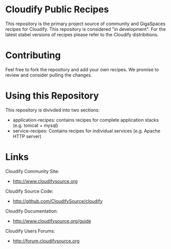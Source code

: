 Cloudify Public Recipes
=======================

This repository is the primary project source of community and GigaSpaces recipes for Cloudify. This repository is considered "in development". For the latest stabel versions of recipes please refer to the Cloudify distribitions. 

Contributing
============

Feel free to fork the repository and add your own recipes. We promise to review and consider pulling the changes.

Using this Repository
=====================

This repository is divivded into two sections: 
* application-recipes: contains recipes for complete application stacks (e.g. tomcat + mysql)
* service-recipes: Contains recipes for individual services (e.g. Apache HTTP server) 

Links
=====

Cloudify Community Site:

* http://www.cloudifysource.org

Cloudify Source Code:

* http://github.com/CloudifySource/cloudify

Cloudify Documentation:

* http://www.cloudifysource.org/guide

Cloudify Users Forums: 
* http://forum.cloudifysource.org